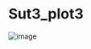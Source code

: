 # Sut3_plot3
![image](https://user-images.githubusercontent.com/80687346/169411746-daa32a27-ed7e-4f1d-b120-cd0dbf5b6053.png)
